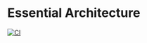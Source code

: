# Essential Architecture

[![CI](https://github.com/Vitalii-Ivashchenko/EssentialArchitecture/actions/workflows/CI.yml/badge.svg?branch=main)](https://github.com/Vitalii-Ivashchenko/EssentialArchitecture/actions/workflows/CI.yml)
